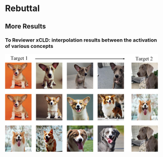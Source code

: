 
# Rebuttal



## More Results

###  To Reviewer xCLD: interpolation results between the activation of various concepts

![ interpolation results between the activation of various concepts](./assets/interpolation.jpg " interpolation results between the activation of various concepts")
